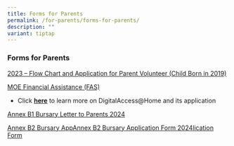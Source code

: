 ```yaml
---
title: Forms for Parents
permalink: /for-parents/forms-for-parents/
description: ""
variant: tiptap
---
```

<h3>Forms for Parents</h3><p><a href="/files/For%20Parents/Forms%20for%20Parents/2023%20-%20%20flow%20chart%20for%20parent%20volunteer%20%20(child%20born%20in%202019).pdf" rel="noopener noreferrer nofollow" target="_blank">2023 – Flow Chart and Application for Parent Volunteer (Child Born in 2019)</a></p><p><a href="https://www.moe.gov.sg/financial-matters/financial-assistance" rel="noopener noreferrer nofollow" target="_blank">MOE Financial Assistance (FAS)</a></p><ul data-tight="true" class="tight"><li><p>Click&nbsp;<strong><a href="https://eservice.imda.gov.sg/das/homepage" rel="noopener noreferrer nofollow" target="_blank">here</a></strong>&nbsp;to learn more on DigitalAccess@Home and its application</p></li></ul><p><a href="/files/For Parents/Forms for Parents/Annex_B1_MTS_Bursary_Letter_to_Parents.pdf" rel="noopener noreferrer nofollow" target="_blank">Annex B1 Bursary Letter to Parents 2024</a></p><p><a href="/files/For Parents/Forms for Parents/Annex_B2_MTS_Bursary_Application_Form.pdf" rel="noopener noreferrer nofollow" target="_blank">Annex B2 Bursary AppAnnex B2 Bursary Application Form 2024lication Form</a></p><p></p><p></p>
